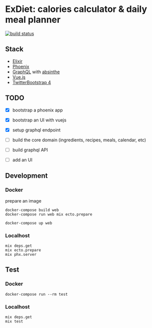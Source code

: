 # ExDiet: calories calculator & daily meal planner
[![build status](https://api.travis-ci.org/mugimaru73/ex_diet.svg?branch=master)](https://travis-ci.org/mugimaru73/ex_diet)

## Stack
* [Elixir](https://elixir-lang.org/)
* [Phoenix](http://phoenixframework.org/)
* [GraphQL](graphql.org) with [absinthe](https://github.com/absinthe-graphql/absinthe)
* [Vue.js](https://vuejs.org/)
* [TwitterBootstrap 4](https://getbootstrap.com/)

## TODO
- [x] bootstrap a phoenix app
- [x] bootstrap an UI with vuejs
- [x] setup graphql endpoint
- [ ] build the core domain (ingredients, recipes, meals, calendar, etc)
- [ ] build graphql API
- [ ] add an UI


## Development

### Docker

prepare an image
```
docker-compose build web
docker-compose run web mix ecto.prepare
```

```
docker-compose up web
```

### Localhost

```
mix deps.get
mix ecto.prepare
mix phx.server
```

## Test

### Docker

```
docker-compose run --rm test
```

### Localhost

```
mix deps.get
mix test
```
